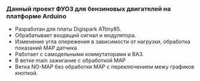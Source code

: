 ###  Данный проект ФУОЗ для бензиновых двигателей на платформе Arduino

* Разработан для платы Digispark ATtiny85. 
* Обрабатывает входящий сигнал и модулятора.
* Изменение угла опережения в зависимости от нагрузки, обработка показаний MAP датчика
* Работает с самодельными коммутаторами и ВАЗ. 
* В ветке main зажигание с обработкой МАР 
* Ветка NO-MAP без обработки МАР с переключением межу графиков кнопкой.
